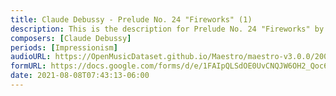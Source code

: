 ```yaml
---
title: Claude Debussy - Prelude No. 24 "Fireworks" (1)
description: This is the description for Prelude No. 24 "Fireworks" by Claude Debussy
composers: [Claude Debussy]
periods: [Impressionism]
audioURL: https://OpenMusicDataset.github.io/Maestro/maestro-v3.0.0/2008/MIDI-Unprocessed_04_R2_2008_01-04_ORIG_MID--AUDIO_04_R2_2008_wav--1.midi
formURL: https://docs.google.com/forms/d/e/1FAIpQLSdOE0UvCNQJW6OH2_Qoc65FG-iEVFZkALJoHHVCXuGnQ_LlYA/viewform
date: 2021-08-08T07:43:13-06:00
---
```

